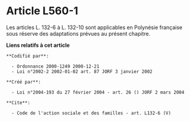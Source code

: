 # Article L560-1

Les articles L. 132-6 à L. 132-10 sont applicables en Polynésie française sous réserve des adaptations prévues au présent
chapitre.

**Liens relatifs à cet article**

	**Codifié par**:

	  - Ordonnance 2000-1249 2000-12-21
	  - Loi n°2002-2 2002-01-02 art. 87 JORF 3 janvier 2002

	**Créé par**:

	  - Loi n°2004-193 du 27 février 2004 - art. 26 () JORF 2 mars 2004

	**Cite**:

	  - Code de l'action sociale et des familles - art. L132-6 (V)
